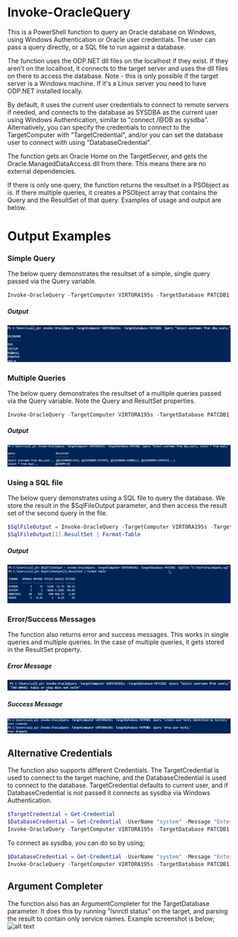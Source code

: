 # Invoke-OracleQuery
This is a PowerShell function to query an Oracle database on Windows, using Windows Authentication or Oracle user credentials. The user can pass a query directly, or a SQL file to run against a database.

The function uses the ODP.NET dll files on the localhost if they exist. If they aren't on the localhost, it connects to the target server and uses the dll files on there to access the database. Note - this is only possible if the target server is a Windows machine. If it's a Linux server you need to have ODP.NET installed locally. 

By default, it uses the current user credentials to connect to remote servers if needed, and connects to the database as SYSDBA as the current user using Windows Authentication, similar to "connect /@DB as sysdba". Alternatively, you can specify the credentials to connect to the TargetComputer with "TargetCredential", and/or you can set the database user to connect with using "DatabaseCredential".

The function gets an Oracle Home on the TargetServer, and gets the Oracle.ManagedDataAccess.dll from there. This means there are no external dependencies. 

If there is only one query, the function returns the resultset in a PSObject as is. If there multiple queries, it creates a PSObject array that contains the Query and the ResultSet of that query. Examples of usage and output are below.

# Output Examples

### Simple Query
The below query demonstrates the resultset of a simple, single query passed via the Query variable.

```powershell 
Invoke-OracleQuery -TargetComputer VIRTORA195s -TargetDatabase PATCDB1 -Query "Select username from dba_users;" 
```
##### Output
![alt text](./ExampleScreenshots/SimpleSelect.png "Simple Query example")


### Multiple Queries
The below query demonstrates the resultset of a multiple queries passed via the Query variable. Note the Query and ResultSet properties.

```powershell 
Invoke-OracleQuery -TargetComputer VIRTORA195s -TargetDatabase PATCDB1 -Query "Select username from dba_users; select * from dual;" 
```
##### Output
![alt text](./ExampleScreenshots/MultipleQueries.png "Multiple Query example")

### Using a SQL file
The below query demonstrates using a SQL file to query the database. We store the result in the $SqlFileOutput parameter, and then access the result set of the second query in the file.

```powershell 
$SqlFileOutput = Invoke-OracleQuery -TargetComputer VIRTORA195s -TargetDatabase PATCDB1 -SqlFile "C:\test\OracleQuery.sql"
$SqlFileOutput[1].ResultSet | Format-Table
```
##### Output
![alt text](./ExampleScreenshots/SqlFileExample.png "SQlFile example")


### Error/Success Messages
The function also returns error and success messages. This works in single queries and multiple queries. In the case of multiple queries, it gets stored in the ResultSet property.

##### Error Message
![alt text](./ExampleScreenshots/ErrorMessage.png "Multiple Query example")

##### Success Message
![alt text](./ExampleScreenshots/SuccessMessage.png "Multiple Query example")

## Alternative Credentials
The function also supports different Credentials. The TargetCredential is used to connect to the target machine, and the DatabaseCredential is used to connect to the database. TargetCredential defaults to current user, and if DatabaseCredential is not passed it connects as sysdba via Windows Authentication. 
```powershell 
$TargetCredential = Get-Credential 
$DatabaseCredential = Get-Credential -UserName "system" -Message "Enter the user password"
Invoke-OracleQuery -TargetComputer VIRTORA195s -TargetDatabase PATCDB1 -Query "Select username from dba_users;" -TargetCredential $TargetCredential -DatabaseCredential $DatabaseCredential
```
To connect as sysdba, you can do so by using;
```powershell 
$DatabaseCredential = Get-Credential -UserName "system" -Message "Enter the user password"
Invoke-OracleQuery -TargetComputer VIRTORA195s -TargetDatabase PATCDB1 -Query "Select username from dba_users;" -TargetCredential $TargetCredential -DatabaseCredential $DatabaseCredential -AsSysdba
````
## Argument Completer
The function also has an ArgumentCompleter for the TargetDatabase parameter. It does this by running "lsnrctl status" on the target, and parsing the result to contain only service names. Example screenshot is below;
![alt text](./ExampleScreenshots/ArgumentCompleter.png "ArgumentCompleter example")
